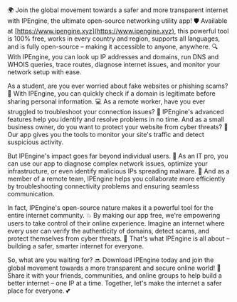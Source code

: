 🌍 Join the global movement towards a safer and more transparent internet with IPEngine, the ultimate open-source networking utility app! 🛡️ Available at [https://www.ipengine.xyz](https://www.ipengine.xyz), this powerful tool is 100% free, works in every country and region, supports all languages, and is fully open-source – making it accessible to anyone, anywhere. 🔍 With IPEngine, you can look up IP addresses and domains, run DNS and WHOIS queries, trace routes, diagnose internet issues, and monitor your network setup with ease.

As a student, are you ever worried about fake websites or phishing scams? 🤔 With IPEngine, you can quickly check if a domain is legitimate before sharing personal information. 💻 As a remote worker, have you ever struggled to troubleshoot your connection issues? 🔧 IPEngine's advanced features help you identify and resolve problems in no time. And as a small business owner, do you want to protect your website from cyber threats? 🚫 Our app gives you the tools to monitor your site's traffic and detect suspicious activity.

But IPEngine's impact goes far beyond individual users. 💪 As an IT pro, you can use our app to diagnose complex network issues, optimize your infrastructure, or even identify malicious IPs spreading malware. 🤖 And as a member of a remote team, IPEngine helps you collaborate more efficiently by troubleshooting connectivity problems and ensuring seamless communication.

In fact, IPEngine's open-source nature makes it a powerful tool for the entire internet community. 💥 By making our app free, we're empowering users to take control of their online experience. Imagine an internet where every user can verify the authenticity of domains, detect scams, and protect themselves from cyber threats. 🌟 That's what IPEngine is all about – building a safer, smarter internet for everyone.

So, what are you waiting for? 🔜 Download IPEngine today and join the global movement towards a more transparent and secure online world! 🚀 Share it with your friends, communities, and online groups to help build a better internet – one IP at a time. Together, let's make the internet a safer place for everyone. 💕